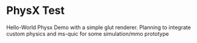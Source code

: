 # PhysX Test

Hello-World Physx Demo with a simple glut renderer. Planning to integrate custom physics and ms-quic for some simulation/mmo prototype
